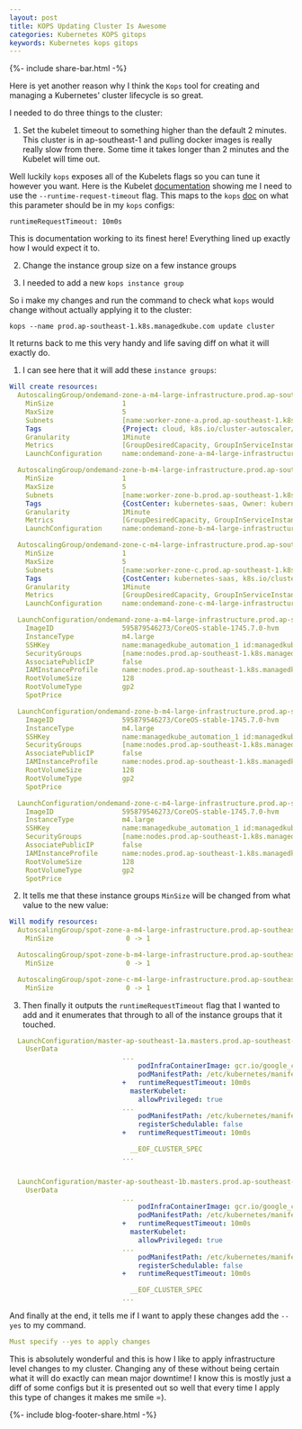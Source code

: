 ```yaml
---
layout: post
title: KOPS Updating Cluster Is Awesome
categories: Kubernetes KOPS gitops
keywords: Kubernetes kops gitops
---
```

{%- include share-bar.html -%}

Here is yet another reason why I think the `Kops` tool for creating and managing a Kubernetes' cluster
lifecycle is so great.

I needed to do three things to the cluster:

1) Set the kubelet timeout to something higher than the default 2 minutes.  This cluster
is in ap-southeast-1 and pulling docker images is really really slow from there.  Some
time it takes longer than 2 minutes and the Kubelet will time out.

Well luckily `kops` exposes all of the Kubelets flags so you can tune it however
you want.  Here is the Kubelet [documentation](https://kubernetes.io/docs/reference/command-line-tools-reference/kubelet/) showing me
I need to use the `--runtime-request-timeout` flag.  This maps to the `kops` [doc](https://github.com/kubernetes/kops/blob/release-1.10/docs/apireference/build/documents/_generated_kubeletconfigspec_v1alpha2_kops_definition.md) on what this parameter should be in my `kops` configs:

```
runtimeRequestTimeout: 10m0s
```
This is documentation working to its finest here!  Everything lined up exactly how
I would expect it to.

2) Change the instance group size on a few instance groups

3) I needed to add a new `kops instance group`

So i make my changes and run the command to check what `kops` would change without
actually applying it to the cluster:

```
kops --name prod.ap-southeast-1.k8s.managedkube.com update cluster
```

It returns back to me this very handy and life saving diff on what it will exactly
do.

1) I can see here that it will add these `instance groups`:
```yaml
Will create resources:
  AutoscalingGroup/ondemand-zone-a-m4-large-infrastructure.prod.ap-southeast-1.k8s.managedkube.com
  	MinSize             	1
  	MaxSize             	5
  	Subnets             	[name:worker-zone-a.prod.ap-southeast-1.k8s.managedkube.com id:subnet-58c7a93f]
  	Tags                	{Project: cloud, k8s.io/cluster-autoscaler/node-template/label/k8s.info/hasPublicIP: false, k8s.io/cluster-autoscaler/node-template/label/k8s.info/instanceType: m4.large, k8s.io/cluster-autoscaler/node-template/label/k8s.info/application: infrastructure, k8s.io/role/node: 1, Name: ondemand-zone-a-m4-large-infrastructure.prod.ap-southeast-1.k8s.managedkube.com, k8s.io/cluster-autoscaler/node-template/label/prod.ap-southeast-1.k8s.managedkube.com/role: scale-zero, Owner: kubernetes, k8s.io/cluster-autoscaler/node-template/label/k8s.info/isSpot: false, k8s.io/cluster-autoscaler/node-template/label/kops.k8s.io/instancegroup: ondemand-zone-a, KubernetesCluster: prod.ap-southeast-1.k8s.managedkube.com, Purpose: kubernetes-ondemand-node, CostCenter: kubernetes-saas}
  	Granularity         	1Minute
  	Metrics             	[GroupDesiredCapacity, GroupInServiceInstances, GroupMaxSize, GroupMinSize, GroupPendingInstances, GroupStandbyInstances, GroupTerminatingInstances, GroupTotalInstances]
  	LaunchConfiguration 	name:ondemand-zone-a-m4-large-infrastructure.prod.ap-southeast-1.k8s.managedkube.com

  AutoscalingGroup/ondemand-zone-b-m4-large-infrastructure.prod.ap-southeast-1.k8s.managedkube.com
  	MinSize             	1
  	MaxSize             	5
  	Subnets             	[name:worker-zone-b.prod.ap-southeast-1.k8s.managedkube.com id:subnet-9455cbdd]
  	Tags                	{CostCenter: kubernetes-saas, Owner: kubernetes, k8s.io/cluster-autoscaler/node-template/label/k8s.info/isSpot: false, k8s.io/cluster-autoscaler/node-template/label/k8s.info/application: infrastructure, Name: ondemand-zone-b-m4-large-infrastructure.prod.ap-southeast-1.k8s.managedkube.com, KubernetesCluster: prod.ap-southeast-1.k8s.managedkube.com, Project: cloud, Purpose: kubernetes-ondemand-node, k8s.io/cluster-autoscaler/node-template/label/prod.ap-southeast-1.k8s.managedkube.com/role: scale-zero, k8s.io/cluster-autoscaler/node-template/label/kops.k8s.io/instancegroup: ondemand-zone-b, k8s.io/cluster-autoscaler/node-template/label/k8s.info/hasPublicIP: false, k8s.io/cluster-autoscaler/node-template/label/k8s.info/instanceType: m4.large, k8s.io/role/node: 1}
  	Granularity         	1Minute
  	Metrics             	[GroupDesiredCapacity, GroupInServiceInstances, GroupMaxSize, GroupMinSize, GroupPendingInstances, GroupStandbyInstances, GroupTerminatingInstances, GroupTotalInstances]
  	LaunchConfiguration 	name:ondemand-zone-b-m4-large-infrastructure.prod.ap-southeast-1.k8s.managedkube.com

  AutoscalingGroup/ondemand-zone-c-m4-large-infrastructure.prod.ap-southeast-1.k8s.managedkube.com
  	MinSize             	1
  	MaxSize             	5
  	Subnets             	[name:worker-zone-c.prod.ap-southeast-1.k8s.managedkube.com id:subnet-53715d15]
  	Tags                	{CostCenter: kubernetes-saas, k8s.io/cluster-autoscaler/node-template/label/k8s.info/isSpot: false, k8s.io/role/node: 1, Name: ondemand-zone-c-m4-large-infrastructure.prod.ap-southeast-1.k8s.managedkube.com, KubernetesCluster: prod.ap-southeast-1.k8s.managedkube.com, k8s.io/cluster-autoscaler/node-template/label/prod.ap-southeast-1.k8s.managedkube.com/role: scale-zero, Owner: kubernetes, Project: cloud, Purpose: kubernetes-ondemand-node, k8s.io/cluster-autoscaler/node-template/label/k8s.info/application: infrastructure, k8s.io/cluster-autoscaler/node-template/label/k8s.info/hasPublicIP: false, k8s.io/cluster-autoscaler/node-template/label/k8s.info/instanceType: m4.large, k8s.io/cluster-autoscaler/node-template/label/kops.k8s.io/instancegroup: ondemand-zone-c}
  	Granularity         	1Minute
  	Metrics             	[GroupDesiredCapacity, GroupInServiceInstances, GroupMaxSize, GroupMinSize, GroupPendingInstances, GroupStandbyInstances, GroupTerminatingInstances, GroupTotalInstances]
  	LaunchConfiguration 	name:ondemand-zone-c-m4-large-infrastructure.prod.ap-southeast-1.k8s.managedkube.com

  LaunchConfiguration/ondemand-zone-a-m4-large-infrastructure.prod.ap-southeast-1.k8s.managedkube.com
  	ImageID             	595879546273/CoreOS-stable-1745.7.0-hvm
  	InstanceType        	m4.large
  	SSHKey              	name:managedkube_automation_1 id:managedkube_automation_1
  	SecurityGroups      	[name:nodes.prod.ap-southeast-1.k8s.managedkube.com id:sg-c649a7bf]
  	AssociatePublicIP   	false
  	IAMInstanceProfile  	name:nodes.prod.ap-southeast-1.k8s.managedkube.com id:nodes.prod.ap-southeast-1.k8s.managedkube.com
  	RootVolumeSize      	128
  	RootVolumeType      	gp2
  	SpotPrice           	

  LaunchConfiguration/ondemand-zone-b-m4-large-infrastructure.prod.ap-southeast-1.k8s.managedkube.com
  	ImageID             	595879546273/CoreOS-stable-1745.7.0-hvm
  	InstanceType        	m4.large
  	SSHKey              	name:managedkube_automation_1 id:managedkube_automation_1
  	SecurityGroups      	[name:nodes.prod.ap-southeast-1.k8s.managedkube.com id:sg-c649a7bf]
  	AssociatePublicIP   	false
  	IAMInstanceProfile  	name:nodes.prod.ap-southeast-1.k8s.managedkube.com id:nodes.prod.ap-southeast-1.k8s.managedkube.com
  	RootVolumeSize      	128
  	RootVolumeType      	gp2
  	SpotPrice           	

  LaunchConfiguration/ondemand-zone-c-m4-large-infrastructure.prod.ap-southeast-1.k8s.managedkube.com
  	ImageID             	595879546273/CoreOS-stable-1745.7.0-hvm
  	InstanceType        	m4.large
  	SSHKey              	name:managedkube_automation_1 id:managedkube_automation_1
  	SecurityGroups      	[name:nodes.prod.ap-southeast-1.k8s.managedkube.com id:sg-c649a7bf]
  	AssociatePublicIP   	false
  	IAMInstanceProfile  	name:nodes.prod.ap-southeast-1.k8s.managedkube.com id:nodes.prod.ap-southeast-1.k8s.managedkube.com
  	RootVolumeSize      	128
  	RootVolumeType      	gp2
  	SpotPrice           	
```

2) It tells me that these instance groups `MinSize` will be changed from what value
to the new value:

```yaml
Will modify resources:
  AutoscalingGroup/spot-zone-a-m4-large-infrastructure.prod.ap-southeast-1.k8s.managedkube.com
  	MinSize             	 0 -> 1

  AutoscalingGroup/spot-zone-b-m4-large-infrastructure.prod.ap-southeast-1.k8s.managedkube.com
  	MinSize             	 0 -> 1

  AutoscalingGroup/spot-zone-c-m4-large-infrastructure.prod.ap-southeast-1.k8s.managedkube.com
  	MinSize             	 0 -> 1
```

3) Then finally it outputs the `runtimeRequestTimeout` flag that I wanted to add and
it enumerates that through to all of the instance groups that it touched.

```yaml
  LaunchConfiguration/master-ap-southeast-1a.masters.prod.ap-southeast-1.k8s.managedkube.com
  	UserData            
  	                    	...
  	                    	    podInfraContainerImage: gcr.io/google_containers/pause-amd64:3.0
  	                    	    podManifestPath: /etc/kubernetes/manifests
  	                    	+   runtimeRequestTimeout: 10m0s
  	                    	  masterKubelet:
  	                    	    allowPrivileged: true
  	                    	...
  	                    	    podManifestPath: /etc/kubernetes/manifests
  	                    	    registerSchedulable: false
  	                    	+   runtimeRequestTimeout: 10m0s

  	                    	  __EOF_CLUSTER_SPEC
  	                    	...


  LaunchConfiguration/master-ap-southeast-1b.masters.prod.ap-southeast-1.k8s.managedkube.com
  	UserData            
  	                    	...
  	                    	    podInfraContainerImage: gcr.io/google_containers/pause-amd64:3.0
  	                    	    podManifestPath: /etc/kubernetes/manifests
  	                    	+   runtimeRequestTimeout: 10m0s
  	                    	  masterKubelet:
  	                    	    allowPrivileged: true
  	                    	...
  	                    	    podManifestPath: /etc/kubernetes/manifests
  	                    	    registerSchedulable: false
  	                    	+   runtimeRequestTimeout: 10m0s

  	                    	  __EOF_CLUSTER_SPEC
  	                    	...
```

And finally at the end, it tells me if I want to apply these changes add the
`--yes` to my command.

```yaml
Must specify --yes to apply changes
```

This is absolutely wonderful and this is how I like to apply infrastructure level
changes to my cluster.  Changing any of these without being certain what it will
do exactly can mean major downtime!  I know this is mostly just a diff of some
configs but it is presented out so well that every time I apply this type of changes
it makes me smile =).

<!-- Blog footer share -->
{%- include blog-footer-share.html -%}
